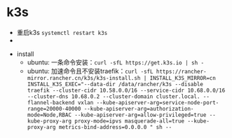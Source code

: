 # k3s

- 重启k3s `systemctl restart k3s`
- 
* install
    * ubuntu: 一条命令安装：`curl -sfL https://get.k3s.io | sh -`
    * ubuntu:
      加速命令且不安装traefik：`curl -sfL https://rancher-mirror.rancher.cn/k3s/k3s-install.sh | INSTALL_K3S_MIRROR=cn INSTALL_K3S_EXEC="--data-dir /data/rancher/k3s --disable traefik --cluster-cidr 10.58.0.0/16 --service-cidr 10.68.0.0/16 --cluster-dns 10.68.0.2 --cluster-domain cluster.local. --flannel-backend vxlan --kube-apiserver-arg=service-node-port-range=20000-40000 --kube-apiserver-arg=authorization-mode=Node,RBAC --kube-apiserver-arg=allow-privileged=true --kube-proxy-arg proxy-mode=ipvs masquerade-all=true --kube-proxy-arg metrics-bind-address=0.0.0.0 " sh --`